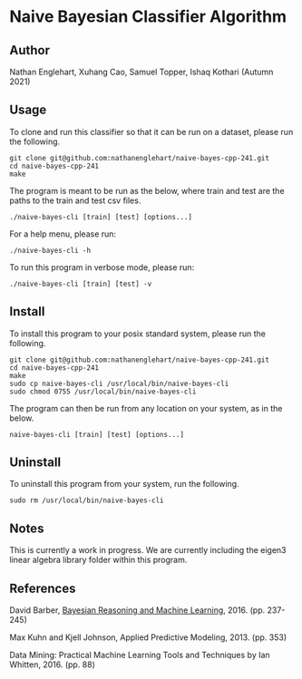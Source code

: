 # Naive Bayesian Classifier Algorithm
## Author
Nathan Englehart, Xuhang Cao, Samuel Topper, Ishaq Kothari (Autumn 2021)

## Usage
To clone and run this classifier so that it can be run on a dataset, please run the following. 

```
git clone git@github.com:nathanenglehart/naive-bayes-cpp-241.git
cd naive-bayes-cpp-241
make
```

The program is meant to be run as the below, where train and test are the paths to the train and test csv files.

```
./naive-bayes-cli [train] [test] [options...]
```

For a help menu, please run:

```
./naive-bayes-cli -h
```

To run this program in verbose mode, please run:

```
./naive-bayes-cli [train] [test] -v 
```

## Install
To install this program to your posix standard system, please run the following.

```
git clone git@github.com:nathanenglehart/naive-bayes-cpp-241.git
cd naive-bayes-cpp-241
make
sudo cp naive-bayes-cli /usr/local/bin/naive-bayes-cli
sudo chmod 0755 /usr/local/bin/naive-bayes-cli
```

The program can then be run from any location on your system, as in the below.

```
naive-bayes-cli [train] [test] [options...]
```

## Uninstall
To uninstall this program from your system, run the following.

```
sudo rm /usr/local/bin/naive-bayes-cli
```

## Notes
This is currently a work in progress. We are currently including the eigen3 linear algebra library folder within this program.

## References
David Barber, [Bayesian Reasoning and Machine Learning](http://web4.cs.ucl.ac.uk/staff/D.Barber/textbook/171216.pdf), 2016. (pp. 237-245)<br>

Max Kuhn and Kjell Johnson, Applied Predictive Modeling, 2013. (pp. 353)<br>

Data Mining: Practical Machine Learning Tools and Techniques by Ian Whitten, 2016. (pp. 88)
